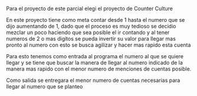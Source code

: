 Para el proyecto de este parcial elegi el proyecto de Counter Culture

En este proyecto tiene como meta contar desde 1 hasta el numero que se dijo aumentando de 1, dado que el proceso es muy tedioso se decidio mezclar un poco haciendo que sea posible el ir contando y al tener numeros de 2 o mas digitos se pueda invertir su valor para llegar mas pronto al numero con esto se busca agilizar y hacer mas rapido esta cuenta

Para esto tenemos como entrada al programa el numero al que se quiere llegar y se tiene que buscar la manera de llegar al numero indicado de la manera mas rapido con el menor numero de menciones de cuentas posible.

Como salida se entregara el menor numero de cuentas necesarias para llegar al numero que se planteo


